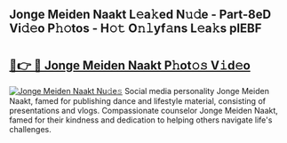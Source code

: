 ## Jonge Meiden Naakt L𝚎a𝚔ed N𝚞𝚍e - Part-8eD Vi𝚍𝚎o P𝚑𝚘tos - H𝚘𝚝 O𝚗𝚕yf𝚊ns L𝚎a𝚔s plEBF

# <h2><a href="http://kfckuc.oniu.top/?m=Jonge+Meiden+Naakt">🔗👉 🔴 Jonge Meiden Naakt P𝚑ot𝚘𝚜 V𝚒d𝚎o</a></h2>

[![Jonge Meiden Naakt Nu𝚍e𝚜](https://i.imgur.com/0qMVB7G.gif)](http://kfckuc.oniu.top/?m=Jonge+Meiden+Naakt)
Social media personality Jonge Meiden Naakt, famed for publishing dance and lifestyle material, consisting of presentations and vlogs. Compassionate counselor Jonge Meiden Naakt, famed for their kindness and dedication to helping others navigate life's challenges.  

